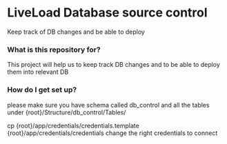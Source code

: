 # LiveLoad Database source control #

Keep track of DB changes and be able to deploy

### What is this repository for? ###

This project will help us to keep track DB changes and to be able to deploy them into relevant DB

### How do I get set up? ###

please make sure you have schema called db_control
and all the tables under {root}/Structure/db_control/Tables/

cp {root}/app/credentials/credentials.template {root}/app/credentials/credentials
change the right credentials to connect

